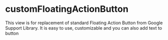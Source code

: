 # customFloatingActionButton
This view is for replacement of standard Floating Action Button from Google Support Library. It is easy to use, customizable and you can also add text to button
